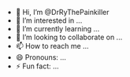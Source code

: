 - 👋 Hi, I’m @DrRyThePainkiller
- 👀 I’m interested in ...
- 🌱 I’m currently learning ...
- 💞️ I’m looking to collaborate on ...
- 📫 How to reach me ...
- 😄 Pronouns: ...
- ⚡ Fun fact: ...

<!---
DrRyThePainkiller/DrRyThePainkiller is a ✨ special ✨ repository because its `README.md` (this file) appears on your GitHub profile.
You can click the Preview link to take a look at your changes.
--->
